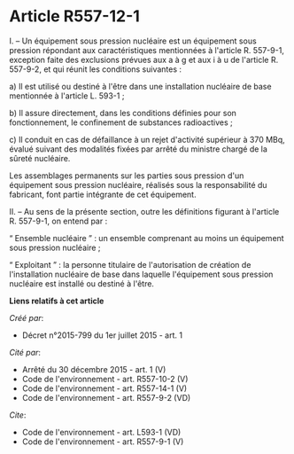 # Article R557-12-1

I. – Un équipement sous pression nucléaire est un équipement sous pression répondant aux caractéristiques mentionnées à
l'article R. 557-9-1, exception faite des exclusions prévues aux a à g et aux i à u de l'article R. 557-9-2, et qui réunit
les conditions suivantes :

a) Il est utilisé ou destiné à l'être dans une installation nucléaire de base mentionnée à l'article L. 593-1 ;

b) Il assure directement, dans les conditions définies pour son fonctionnement, le confinement de substances radioactives ;

c) Il conduit en cas de défaillance à un rejet d'activité supérieur à 370 MBq, évalué suivant des modalités fixées par arrêté
du ministre chargé de la sûreté nucléaire.

Les assemblages permanents sur les parties sous pression d'un équipement sous pression nucléaire, réalisés sous la
responsabilité du fabricant, font partie intégrante de cet équipement.

II. – Au sens de la présente section, outre les définitions figurant à l'article R. 557-9-1, on entend par :

“ Ensemble nucléaire ” : un ensemble comprenant au moins un équipement sous pression nucléaire ;

“ Exploitant ” : la personne titulaire de l'autorisation de création de l'installation nucléaire de base dans laquelle
l'équipement sous pression nucléaire est installé ou destiné à l'être.

**Liens relatifs à cet article**

_Créé par_:

  - Décret n°2015-799 du 1er juillet 2015 - art. 1

_Cité par_:

  - Arrêté du 30 décembre 2015 - art. 1 (V)
  - Code de l'environnement - art. R557-10-2 (V)
  - Code de l'environnement - art. R557-14-1 (V)
  - Code de l'environnement - art. R557-9-2 (VD)

_Cite_:

  - Code de l'environnement - art. L593-1 (VD)
  - Code de l'environnement - art. R557-9-1 (V)
